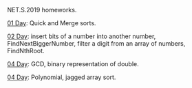 NET.S.2019 homeworks.

[01 Day](https://github.com/deNoor/NET.S.2019.Dremliug/tree/master/NET.S.2019.Dremliug.01): Quick and Merge sorts.

[02 Day](https://github.com/deNoor/NET.S.2019.Dremliug/tree/master/NET.S.2019.Dremliug.02): insert bits of a number into another number, FindNextBiggerNumber, filter a digit from an array of numbers, FindNthRoot.

[04 Day](https://github.com/deNoor/NET.S.2019.Dremliug/tree/master/NET.S.2019.Dremliug.04): GCD, binary representation of double.

[04 Day](https://github.com/deNoor/NET.S.2019.Dremliug/tree/master/NET.S.2019.Dremliug.05): Polynomial, jagged array sort.
